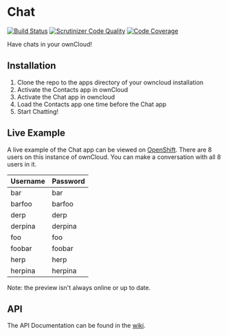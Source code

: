 Chat
====

[![Build Status](https://travis-ci.org/owncloud/chat.svg?branch=master)](https://travis-ci.org/owncloud/chat)
[![Scrutinizer Code Quality](https://scrutinizer-ci.com/g/owncloud/chat/badges/quality-score.png?b=master)](https://scrutinizer-ci.com/g/owncloud/chat/?branch=master)
[![Code Coverage](https://scrutinizer-ci.com/g/owncloud/chat/badges/coverage.png?b=master)](https://scrutinizer-ci.com/g/owncloud/chat/?branch=master)

Have chats in your ownCloud!

## Installation
1. Clone the repo to the apps directory of your owncloud installation
2. Activate the Contacts app in ownCloud
3. Activate the Chat app in owncloud
4. Load the Contacts app one time before the Chat app
5. Start Chatting!

## Live Example
A live example of the Chat app can be viewed on [OpenShift](http://chat-ledfan.rhcloud.com/).
There are 8 users on this instance of ownCloud. You can make a conversation with all 8 users in it.

Username | Password 
--- | ---
bar | bar
barfoo | barfoo
derp | derp
derpina | derpina
foo | foo
foobar | foobar
herp | herp
herpina | herpina

Note: the preview isn't always online or up to date.

## API
The API Documentation can be found in the [wiki](https://github.com/owncloud/chat/wiki/Api).

